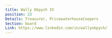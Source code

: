 ```yaml
---
title: Wally Okpych IV
position: 23
Details: Treasurer, PricewaterhouseCoopers
Section: board
Link: https://www.linkedin.com/in/wallyokpych/
---
```


